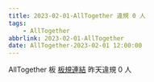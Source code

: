 ```yaml
---
title: 2023-02-01-AllTogether 違規 0 人
tags:
    - AllTogether
abbrlink: 2023-02-01-AllTogether
date: AllTogether-2023-02-01 12:00:00
---
```

AllTogether 板 [板規連結](https://www.ptt.cc/bbs/AllTogether/M.1643211430.A.5FB.html)
昨天違規 0 人
